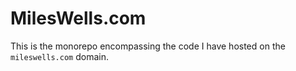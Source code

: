 # MilesWells.com

This is the monorepo encompassing the code I have hosted on the `mileswells.com` domain.
